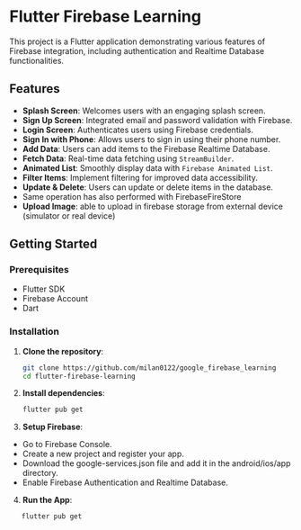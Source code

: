 # Flutter Firebase Learning

This project is a Flutter application demonstrating various features of Firebase integration, including authentication and Realtime Database functionalities.

## Features

- **Splash Screen**: Welcomes users with an engaging splash screen.
- **Sign Up Screen**: Integrated email and password validation with Firebase.
- **Login Screen**: Authenticates users using Firebase credentials.
- **Sign In with Phone**: Allows users to sign in using their phone number.
- **Add Data**: Users can add items to the Firebase Realtime Database.
- **Fetch Data**: Real-time data fetching using `StreamBuilder`.
- **Animated List**: Smoothly display data with `Firebase Animated List`.
- **Filter Items**: Implement filtering for improved data accessibility.
- **Update & Delete**: Users can update or delete items in the database.
- Same operation has also performed with FirebaseFireStore
- **Upload Image**: able to upload in firebase storage from external device (simulator or real device)

## Getting Started

### Prerequisites

- Flutter SDK
- Firebase Account
- Dart

### Installation

1. **Clone the repository**:
   ```bash
   git clone https://github.com/milan0122/google_firebase_learning
   cd flutter-firebase-learning
2. **Install dependencies**:
   ```bash
   flutter pub get

3. **Setup Firebase**:
  - Go to Firebase Console.
  - Create a new project and register your app.
  - Download the google-services.json file and add it in the android/ios/app directory.
  - Enable Firebase Authentication and Realtime Database.

4. **Run the App**:
  ```bash
     flutter pub get

   
